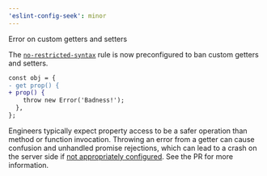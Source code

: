```yaml
---
'eslint-config-seek': minor
---
```


Error on custom getters and setters

The [`no-restricted-syntax`](https://eslint.org/docs/latest/rules/no-restricted-syntax) rule is now preconfigured to ban custom getters and setters.

```diff
const obj = {
- get prop() {
+ prop() {
    throw new Error('Badness!');
  },
};
```

Engineers typically expect property access to be a safer operation than method or function invocation. Throwing an error from a getter can cause confusion and unhandled promise rejections, which can lead to a crash on the server side if [not appropriately configured](https://nodejs.org/api/process.html#event-unhandledrejection). See the PR for more information.
